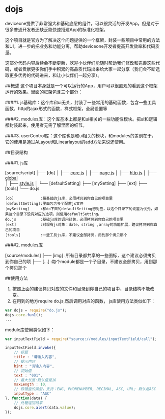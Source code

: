 # dojs
deviceone提供了非常强大和基础底层的组件，可以很灵活的开发App。但是对于很多普通开发者还缺乏能快速搭建App的标准化框架。

这个项目就是官方为了解决这个问题提供的一个框架，封装一些项目中常用的方法和UI，进一步的把业务和功能分离，帮助deviceone开发者提高开发效率和代码质量。

这部分代码内容后续会不断更新，欢迎小伙伴们能随时帮助我们修改和完善这些代码，或者贡献更多你们手中积累的高品质代码出来给大家一起分享（我们会不断选取更多优秀的代码进来，和让小伙伴们一起分享）。

##概述
这个项目本身就是一个可以运行的App，用户可以很直观的看到这个框架运行的效果。里面的框架包含三个部分：

####1. js基础库：这个库和ui无关，封装了一些常用的基础函数，包含一些工具函数，http的ajax形式的函数，样式框架，全局设置等
  
####2. modules库：这个库基本上都是和ui相关的一些功能性模块。把ui和逻辑都封装起来，使用者无需了解里面的细节。

####3. userControl库：这个库也是和ui相关的模块，和modules的差别在于，它的使用是通过ALayout和Linearlayout的add方法来说还使用。

##目录结构

####1. js库

 [source/script]
            ├── [do]
            │       ├── [core.js](https://github.com/do-js/dojs/tree/master/source/samples/script/dojs/core) 
            │       ├── [page.js](https://github.com/do-js/dojs/tree/master/source/samples/script/dojs/page)
            │       ├── [http.js](https://github.com/do-js/dojs/tree/master/source/samples/script/dojs/http)
            │       ├── [global](https://github.com/do-js/dojs/tree/master/source/samples/script/dojs/global)  
            │       ├── [style.js](https://github.com/do-js/dojs/tree/master/source/samples/script/dojs/style)
            │       └── [defaultSetting]
            ├── [mySetting]
            ├── [ext]
            ├── [tools]
            └── do.js


    [do]            :最基础的js库，必须拷贝到你自己的项目里
    [defaultSetting]:里面包含多个配置js文件    
    [mySetting]     :和do下面的defaultSetting想对应，以这个目录下的设置为优先，如果这个目录下没有对应的选项，则使用defaultSetting。      
    do.js           :基础js库的调用封装，必须拷贝到你自己的项目里
    [ext]           :对现有js对象：date，string ,array的功能扩展，建议拷贝到你自己的项目
    [tools]         :一些工具js库，不建议全部拷贝，用到那个拷贝那个
              

####2. modules库

[source/modules]
            ├── [img]    :所有目录都共享的一些图标，这个建议必须拷贝到你自己的项
            ├── [...]    :每个module都是一个子目录，不建议全部拷贝，用到那个拷贝那个

##使用方法
1. 按照上面的建议拷贝对应的文件和目录到你自己的项目中，目录结构不能改变。
2. 在用到的地方require do.js,然后调用对应的函数，
js库使用方法类似如下：

```JavaScript
var dojs = require("do.js");
dojs.core.fun1();
...
```

module库使用类似如下：

```JavaScript
var inputTextField = require("source://modules/inputTextField/call");

inputTextField.invoke({
    // 标题
    title : "请输入内容",
    // 提示内容
    hint : "请输入内容",
    // 初始值
    text : "001",
    // 最大长度:默认值是16
    maxLength : 10,
    // 软键盘的类型，支持：ENG, PHONENUMBER, DECIMAL, ASC, URL; 默认是ASC
    inputType : "ASC"
}, function(data) {
    // 处理返回结果
    dojs.core.alert(data.value);
});

```
